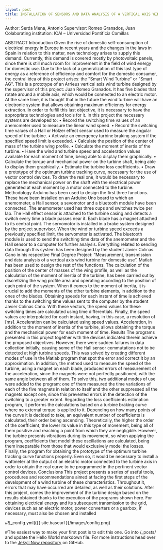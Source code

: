 ```yaml
---
layout: post
title: INSTALLATION OF SENSORS AND DATA ANALYSIS OF A VERTICAL AXIS WIND TURBINE FOR DOMESTIC USE
---
```

Author: Serda Mena, Antonio
Supervisor: Romeo Granados, Juan
Colaborating institution: ICAI – Universidad Pontificia Comillas

ABSTRACT
Introduction
Given the rise of domestic self-consumption of electrical energy in Europe in 
recent years and the changes in the laws in Spain in relation to this matter, new technology 
arises to supply this demand. Currently, this demand is covered mostly by photovoltaic 
panels, since there is still much room for improvement in the field of wind energy for 
domestic use.
Due to the lack of a generalization of this last type of energy as a reference of 
efficiency and comfort for the domestic consumer, the central idea of this project arises: 
the "Smart Wind Turbine" or "Smart AG". This is a prototype of an Arrieus vertical axis 
wind turbine designed by the supervisor of this project: Juan Romeo Granados. It has five 
blades that rotate around a mobile axis, which would be connected to an electric motor.
At the same time, it is thought that in the future the wind turbine will have an electronic 
system that allows obtaining maximum efficiency for energy extraction.
In order to fulfill this last objective, it is necessary to have the appropriate 
technologies and tools for it. In this project the necessary systems are developed to:
• Record the switching time values of an anemometer used to measure the linear 
wind speed.
• Record the switching time values of a Hall or Holzer effect sensor used to measure 
the angular speed of the turbine.
• Activate an emergency turbine braking system if the specified speed limit is 
exceeded.
• Calculate the position of the center of mass of the turbine wing profile.
• Calculate the moment of inertia of the turbine.
• Have the wind and turbine speed and acceleration values available for each 
moment of time, being able to display them graphically.
• Calculate the torque and mechanical power on the turbine shaft, being able to 
display them graphically.
• Estimate the turbine loss coefficients.
• Draw a prototype of the optimum turbine tracking curve, necessary for the use of 
vector control devices. To draw the real one, it would be necessary to replace the 
mechanical power on the shaft with the electrical power generated at each moment 
by a motor connected to the turbine.
Methodology
Arduino has been used to design the first three functions. These have been 
installed on an Arduino Uno board to which an anemometer, a Hall sensor, a sevomotor 
and a bluetooth module have been connected. The anemometer used has three cups and 
switches twice per lap. The Hall effect sensor is attached to the turbine casing and detects 
a switch every time a blade passes near it. Each blade has a magnet attached to its central 
point. The servomotor is installed in a brake system designed by the project supervisor. 
When the wind or turbine speed exceeds a previously specified limit, the servomotor is 
activated. The bluetooth module is used to send the switching time data of the 
anemometer and the Hall sensor to a computer for further analysis. Everything related to 
sending data through this system has been designed by the student Javier Colinas Cano 
in his respective Final Degree Project: “Measurement, transmission and data analysis of
a vertical axis wind turbine for domestic use”.
Matlab has been used to design the rest of the functions. The calculation of the 
position of the center of masses of the wing profile, as well as the calculation of the 
moment of inertia of the turbine, has been carried out by discretizing the wing profile area 
and operating according to the position of each point of the system. When it comes to the 
moment of inertia, it is crucial to add the moments of the other turbine elements, in 
addition to the ones of the blades. Obtaining speeds for each instant of time is achieved 
thanks to the switching time values sent to the computer by the student Javier Colinas 
Cano. With these vectors, the speed values for these switching times are calculated using 
time differentials. Finally, the speed values are interpolated for each instant, having, in 
this case, a resolution of [ms]. Acceleration can be calculated using speed values. 
Acceleration, in addition to the moment of inertia of the turbine, allows obtaining the 
torque and the mechanical power for each moment of time.
Results
The programs presented in this project together with the devices indicated therein 
achieve the proposed objectives. However, there were sudden failures in data collection
initially, causing some of the Hall sensor commutations not to be detected at high turbine 
speeds. This was solved by creating different modes of use in the Matlab program that 
spot the error and correct it by an approximation. In addition, the method used to measure 
the speed of the turbine, using a magnet on each blade, produced errors of measurement 
of the acceleration, since the magnets were not perfectly positioned, with the same angle 
between all of them. To solve this, two additional modes of use were added to the 
program: one of them measured the time variations of each of the five magnets in relation 
to itself and the other suppressed all the magnets except one, since this prevented errors 
in the detection of the switching to a greater extent.
Regarding the loss coefficients estimation program, it performs the calculations 
based on a turbine braking curve where no external torque is applied to it. Depending on
how many points of the curve it is decided to take, an equivalent number of coefficients 
is calculated, their order being ascending. Theoretically, the higher the order of the 
coefficient, the lower its value in this type of movement, being all of them positive and 
reaching a point from which they are negligible. However, the turbine presents vibrations 
during its movement, so when applying the program, coefficients that model these 
oscillations are calculated, being them inseparable from those that would exclusively 
model the losses.
Finally, the program for obtaining the prototype of the optimum turbine tracking 
curve functions properly. Even so, it would be necessary to install a wattmeter at the 
output of an electric motor connected to the turbine axis in order to obtain the real curve 
to be programmed in the pertinent vector control devices.
Conclusions
This project presents a series of useful tools, procedures and recommendations 
aimed at facing the first steps of the development of a wind turbine of these 
characteristics. Throughout it, errors that may have occurred are detailed, as well as their 
solutions.
After this project, comes the improvement of the turbine design based on the 
results obtained thanks to the execution of the programs shown here. For obtaining 
electrical energy and its subsequent transmission to the grid, devices such as an electric 
motor, power converters or a gearbox, if necessary, must also be chosen and installed

#![_config.yml]({{ site.baseurl }}/images/config.png)

#The easiest way to make your first post is to edit this one. Go into /_posts/ and update the Hello World markdown file. For more instructions head over to the [Jekyll Now repository](https://github.com/barryclark/jekyll-now) on GitHub.

